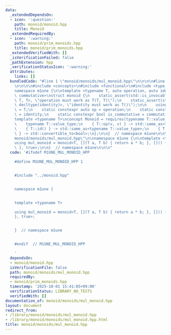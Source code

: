 ```yaml
---
data:
  _extendedDependsOn:
  - icon: ':question:'
    path: monoid/monoid.hpp
    title: Monoid
  _extendedRequiredBy:
  - icon: ':warning:'
    path: monoid/prim_monoids.hpp
    title: monoid/prim_monoids.hpp
  _extendedVerifiedWith: []
  _isVerificationFailed: false
  _pathExtension: hpp
  _verificationStatusIcon: ':warning:'
  attributes:
    links: []
  bundledCode: "#line 1 \"monoid/monoids/mul_monoid.hpp\"\n\n\n\n#line 1 \"monoid/monoid.hpp\"\
    \n\n\n\n#include <concepts>\n#include <functional>\n#include <type_traits>\n\n\
    namespace m1une {\n\ntemplate <typename T, auto operation, auto identity, bool\
    \ commutative>\nstruct monoid {\n    static_assert(std::is_invocable_r_v<T, decltype(operation),\
    \ T, T>, \"operation must work as T(T, T)\");\n    static_assert(std::is_invocable_r_v<T,\
    \ decltype(identity)>, \"identity must work as T()\");\n\n    using value_type\
    \ = T;\n    static constexpr auto op = operation;\n    static constexpr auto id\
    \ = identity;\n    static constexpr bool is_commutative = commutative;\n};\n\n\
    template <typename T>\nconcept Monoid = requires(typename T::value_type v) {\n\
    \    typename T::value_type;\n    { T::op(v, v) } -> std::same_as<typename T::value_type>;\n\
    \    { T::id() } -> std::same_as<typename T::value_type>;\n    { T::is_commutative\
    \ } -> std::convertible_to<bool>;\n};\n\n}  // namespace m1une\n\n\n#line 5 \"\
    monoid/monoids/mul_monoid.hpp\"\n\nnamespace m1une {\n\ntemplate <typename T>\n\
    using mul_monoid = monoid<T, [](T a, T b) { return a * b; }, []() { return T(1);\
    \ }, true>;\n\n}  // namespace m1une\n\n\n"
  code: '#ifndef M1UNE_MUL_MONOID_HPP

    #define M1UNE_MUL_MONOID_HPP 1


    #include "../monoid.hpp"


    namespace m1une {


    template <typename T>

    using mul_monoid = monoid<T, [](T a, T b) { return a * b; }, []() { return T(1);
    }, true>;


    }  // namespace m1une


    #endif  // M1UNE_MUL_MONOID_HPP

    '
  dependsOn:
  - monoid/monoid.hpp
  isVerificationFile: false
  path: monoid/monoids/mul_monoid.hpp
  requiredBy:
  - monoid/prim_monoids.hpp
  timestamp: '2025-10-01 15:41:05+09:00'
  verificationStatus: LIBRARY_NO_TESTS
  verifiedWith: []
documentation_of: monoid/monoids/mul_monoid.hpp
layout: document
redirect_from:
- /library/monoid/monoids/mul_monoid.hpp
- /library/monoid/monoids/mul_monoid.hpp.html
title: monoid/monoids/mul_monoid.hpp
---
```

